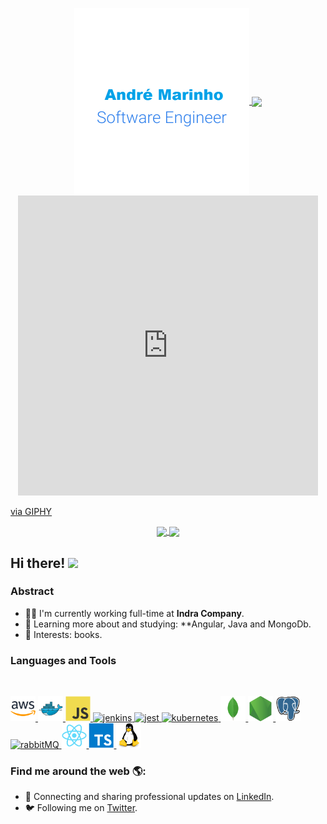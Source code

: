 <p align="center">
  <a href="#">
    <img align="center" width="280" src="signature.png" />
  </a>
  <a href="#">
    <img align="center" width="510" src="banner.gif" />
	<iframe src="https://giphy.com/embed/Q7SKqn3G97xpmfSOvG" width="480" height="480" frameBorder="0" class="giphy-	embed" allowFullScreen></iframe><p><a href="https://giphy.com/gifs/GDevs-dev-chrome-summit-Q7SKqn3G97xpmfSOvG">via 	GIPHY</a></p>
  </a>
</p>

<p align="center">
  <a href="https://github.com/anuraghazra/github-readme-stats">
    <img
      align="center"
      src="https://github-readme-stats.vercel.app/api/top-langs/?username=andremarinho&layout=compact"
    />
  </a>
  <a href="https://github.com/anuraghazra/github-readme-stats">
    <img
      align="center"
      height="165"
      src="https://github-readme-stats.vercel.app/api?username=andremarinho&count_private=true&show_icons=true&custom_title=Github%20Status&hide=issues"
    />
  </a>
</p>

## Hi there! <img src="https://raw.githubusercontent.com/iampavangandhi/iampavangandhi/master/gifs/Hi.gif" width="30px"></h2>

### Abstract

- 👨‍💻 I'm currently working full-time at **Indra Company**.
- 🌱 Learning more about and studying: **Angular, Java and MongoDb.
- 💙 Interests: books.

### Languages and Tools

<br/>

<p align="left">
  <a href="https://aws.amazon.com" target="_blank">
    <img
      src="https://github.com/devicons/devicon/blob/master/icons/amazonwebservices/amazonwebservices-original.svg"
      alt="aws"
      width="40"
      height="40"
    />
  </a>
  <a href="https://www.docker.com/" target="_blank">
    <img
      src="https://github.com/devicons/devicon/blob/master/icons/docker/docker-original.svg"
      alt="docker"
      width="40"
      height="40"
    />
  </a>
  <a
    href="https://developer.mozilla.org/en-US/docs/Web/JavaScript"
    target="_blank"
  >
    <img
      src="https://github.com/devicons/devicon/blob/master/icons/javascript/javascript-original.svg"
      alt="javascript"
      width="40"
      height="40"
    />
  </a>
  <a href="https://www.jenkins.io" target="_blank">
    <img
      src="https://www.vectorlogo.zone/logos/jenkins/jenkins-icon.svg"
      alt="jenkins"
      width="40"
      height="40"
    />
  </a>
  <a href="https://jestjs.io" target="_blank">
    <img
      src="https://www.vectorlogo.zone/logos/jestjsio/jestjsio-icon.svg"
      alt="jest"
      width="40"
      height="40"
    />
  </a>
  <a href="https://kubernetes.io" target="_blank">
    <img
      src="https://www.vectorlogo.zone/logos/kubernetes/kubernetes-icon.svg"
      alt="kubernetes"
      width="40"
      height="40"
    />
  </a>
  <a href="https://www.mongodb.com/" target="_blank">
    <img
      src="https://github.com/devicons/devicon/blob/master/icons/mongodb/mongodb-original.svg"
      alt="mongodb"
      width="40"
      height="40"
    />
  </a>
  <a href="https://nodejs.org" target="_blank">
    <img
      src="https://github.com/devicons/devicon/blob/master/icons/nodejs/nodejs-original.svg"
      alt="nodejs"
      width="40"
      height="40"
    />
  </a>
  <a href="https://www.postgresql.org" target="_blank">
    <img
      src="https://github.com/devicons/devicon/blob/master/icons/postgresql/postgresql-original.svg"
      alt="postgresql"
      width="40"
      height="40"
    />
  </a>
  <a href="https://www.rabbitmq.com" target="_blank">
    <img
      src="https://www.vectorlogo.zone/logos/rabbitmq/rabbitmq-icon.svg"
      alt="rabbitMQ"
      width="40"
      height="40"
    />
  </a>
  <a href="https://reactjs.org/" target="_blank">
    <img
      src="https://github.com/devicons/devicon/blob/master/icons/react/react-original.svg"
      alt="react"
      width="40"
      height="40"
    />
  </a>
  <a href="https://www.typescriptlang.org/" target="_blank">
    <img
      src="https://github.com/devicons/devicon/blob/master/icons/typescript/typescript-plain.svg"
      alt="typescript"
      width="40"
      height="40"
    />
  </a>
  <a href="https://www.typescriptlang.org/" target="_blank">
    <img
      src="https://github.com/devicons/devicon/blob/master/icons/linux/linux-original.svg"
      alt="Linux"
      width="40"
      height="40"
    />
  </a>	
</p>

### Find me around the web 🌎:

- 💼 Connecting and sharing professional updates on <a href="https://www.linkedin.com/in/andr%C3%A9-marinho-050594143/">LinkedIn</a>.
- 🐦 Following me on <a href="">Twitter</a>.
